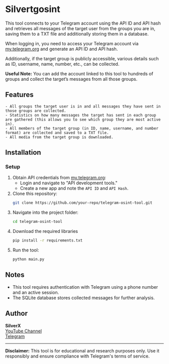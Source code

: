 # Silvertgosint

This tool connects to your Telegram account using the API ID and API hash and retrieves all messages of the target user from the groups you are in, saving them to a TXT file and additionally storing them in a database.  

When logging in, you need to access your Telegram account via [my.telegram.org](https://my.telegram.org) and generate an API ID and API hash.  

Additionally, if the target group is publicly accessible, various details such as ID, username, name, number, etc., can be collected.  

**Useful Note:** You can add the account linked to this tool to hundreds of groups and collect the target’s messages from all those groups.

## Features
```
- All groups the target user is in and all messages they have sent in those groups are collected.  
- Statistics on how many messages the target has sent in each group are gathered (this allows you to see which group they are most active in).  
- All members of the target group (in ID, name, username, and number format) are collected and saved to a TXT file.  
- All media from the target group is downloaded.
```

## Installation

### Setup
1. Obtain API credentials from [my.telegram.org](https://my.telegram.org):
   - Login and navigate to "API development tools."
   - Create a new app and note the `API ID` and `API Hash`.
2. Clone this repository:
   ```bash
   git clone https://github.com/your-repo/telegram-osint-tool.git
   ```
3. Navigate into the project folder:
   ```bash
   cd telegram-osint-tool
   ```
4. Download the required libraries
   ```bash
   pip install -r requirements.txt
   ```
4. Run the tool:
   ```bash
   python main.py
   ```

## Notes
- This tool requires authentication with Telegram using a phone number and an active session.
- The SQLite database stores collected messages for further analysis.

## Author
**SilverX**  
[YouTube Channel](https://youtube.com/@silverxcyber)  
[Telegram](https://t.me/silverxvip)

---
**Disclaimer:** This tool is for educational and research purposes only. Use it responsibly and ensure compliance with Telegram's terms of service.

